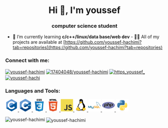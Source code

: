 <h1 align="center">Hi 👋, I'm youssef</h1>
<h3 align="center">computer science student</h3>

- 🌱 I’m currently learning **c/c++/linux/data base/web dev** - 👨‍💻 All of my
projects are available at
[https://github.com/youssef-hachimi?tab=repositories](https://github.com/youssef-hachimi?tab=repositories)

<h3 align="left">Connect with me:</h3>
<p align="left">
  <a href="https://linkedin.com/in/youssef-hachimi" target="blank"
    ><img
      align="center"
      src="https://raw.githubusercontent.com/rahuldkjain/github-profile-readme-generator/master/src/images/icons/Social/linked-in-alt.svg"
      alt="youssef-hachimi"
      height="30"
      width="40"
  /></a>
  <a
    href="https://stackoverflow.com/users/17404048/youssef-hachimi"
    target="blank"
    ><img
      align="center"
      src="https://raw.githubusercontent.com/rahuldkjain/github-profile-readme-generator/master/src/images/icons/Social/stack-overflow.svg"
      alt="17404048/youssef-hachimi"
      height="30"
      width="40"
  /></a>
  <a href="https://instagram.com/https_youssef_" target="blank"
    ><img
      align="center"
      src="https://raw.githubusercontent.com/rahuldkjain/github-profile-readme-generator/master/src/images/icons/Social/instagram.svg"
      alt="https_youssef_"
      height="30"
      width="40"
  /></a>
  <a href="https://www.leetcode.com/youssef-hachi/" target="blank"
    ><img
      align="center"
      src="https://raw.githubusercontent.com/rahuldkjain/github-profile-readme-generator/master/src/images/icons/Social/leet-code.svg"
      alt="youssef-hachi"
      height="30"
      width="40"
  /></a>
</p>

<h3 align="left">Languages and Tools:</h3>
<p align="left">
  <a href="https://github.com/youssef-hachimi/c-lang" target="_blank" rel="noreferrer">
    <img
      src="https://raw.githubusercontent.com/devicons/devicon/master/icons/c/c-original.svg"
      alt="c"
      width="40"
      height="40"
    />
  </a>
  <a href="https://github.com/youssef-hachimi/Fundamentals-Of-Programming-With-cpp" target="_blank" rel="noreferrer">
    <img
      src="https://raw.githubusercontent.com/devicons/devicon/master/icons/cplusplus/cplusplus-original.svg"
      alt="cplusplus"
      width="40"
      height="40"
    />
  </a>
  <a href="https://github.com/youssef-hachimi/HTML" target="_blank" rel="noreferrer">
    <img
      src="https://raw.githubusercontent.com/devicons/devicon/master/icons/css3/css3-original-wordmark.svg"
      alt="css3"
      width="40"
      height="40"
    />
  </a>
  <a href="https://github.com/youssef-hachimi/HTML" target="_blank" rel="noreferrer">
    <img
      src="https://raw.githubusercontent.com/devicons/devicon/master/icons/html5/html5-original-wordmark.svg"
      alt="html5"
      width="40"
      height="40"
    />
  </a>
  <a
    href="https://developer.mozilla.org/en-US/docs/Web/JavaScript"
    target="_blank"
    rel="noreferrer"
  >
    <img
      src="https://raw.githubusercontent.com/devicons/devicon/master/icons/javascript/javascript-original.svg"
      alt="javascript"
      width="40"
      height="40"
    />
  </a>
  <a href="https://github.com/youssef-hachimi/other" target="_blank" rel="noreferrer">
    <img
      src="https://raw.githubusercontent.com/devicons/devicon/master/icons/linux/linux-original.svg"
      alt="linux"
      width="40"
      height="40"
    />
  </a>
  <a href="https://github.com/youssef-hachimi/data-base" target="_blank" rel="noreferrer">
    <img
      src="https://raw.githubusercontent.com/devicons/devicon/master/icons/mysql/mysql-original-wordmark.svg"
      alt="mysql"
      width="40"
      height="40"
    />
  </a>
  <a href="https://www.php.net" target="_blank" rel="noreferrer">
    <img
      src="https://raw.githubusercontent.com/devicons/devicon/master/icons/php/php-original.svg"
      alt="php"
      width="40"
      height="40"
    />
  </a>
  <a href="https://github.com/youssef-hachimi/python-basics" target="_blank" rel="noreferrer">
    <img
      src="https://raw.githubusercontent.com/devicons/devicon/master/icons/python/python-original.svg"
      alt="python"
      width="40"
      height="40"
    />
  </a>
</p>

<p>
  <img
    align="left"
    src="https://github-readme-stats.vercel.app/api/top-langs?username=youssef-hachimi&show_icons=true&locale=en&layout=compact"
    alt="youssef-hachimi"
  />
</p>

<p>
  &nbsp;<img
    align="center"
    src="https://github-readme-stats.vercel.app/api?username=youssef-hachimi&show_icons=true&locale=en"
    alt="youssef-hachimi"
  />
</p>
